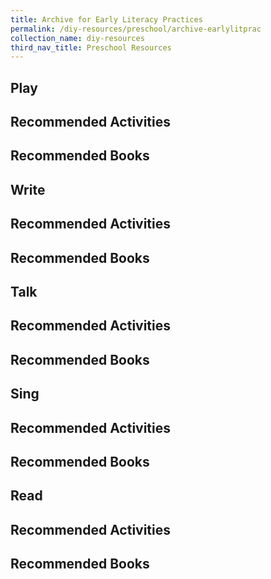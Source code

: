 ```yaml
---
title: Archive for Early Literacy Practices
permalink: /diy-resources/preschool/archive-earlylitprac
collection_name: diy-resources
third_nav_title: Preschool Resources
---
```


## **Play**

## **Recommended Activities**

## **Recommended Books**


## **Write**

## **Recommended Activities**

## **Recommended Books**


## **Talk**

## **Recommended Activities**

## **Recommended Books**


## **Sing**

## **Recommended Activities**

## **Recommended Books**


## **Read**

## **Recommended Activities**

## **Recommended Books**
